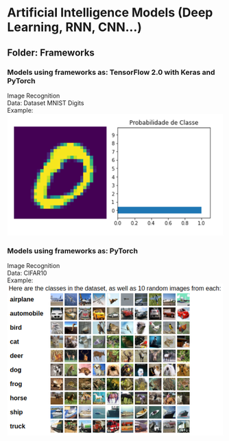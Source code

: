# Artificial Intelligence Models (Deep Learning, RNN, CNN...)

## Folder: Frameworks
### Models using frameworks as: TensorFlow 2.0 with Keras and PyTorch <br/>
Image Recognition <br/>
Data: Dataset MNIST Digits <br/>
Example: <br/>
<img src="./images/PyTorch.png">

### Models using frameworks as: PyTorch <br/>
Image Recognition <br/>
Data: CIFAR10 <br/>
Example: <br/>
<img src="./images/CIFAR10.png">